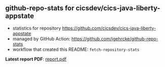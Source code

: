 ## github-repo-stats for cicsdev/cics-java-liberty-appstate

- statistics for repository https://github.com/cicsdev/cics-java-liberty-appstate
- managed by GitHub Action: https://github.com/jgehrcke/github-repo-stats
- workflow that created this README: `fetch-repository-stats`

**Latest report PDF**: [report.pdf](https://github.com/cicsdev/repo-stats/raw/reports/cicsdev/cics-java-liberty-appstate/latest-report/report.pdf)

